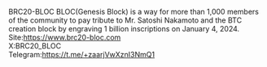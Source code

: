BRC20-BLOC
BLOC(Genesis Block) is a way for more than 1,000 members of the community to pay tribute to Mr. Satoshi Nakamoto and the BTC creation block by engraving 1 billion inscriptions on January 4, 2024.  
Site:https://www.brc20-bloc.com  
X:BRC20_BLOC  
Telegram:https://t.me/+zaarjVwXznI3NmQ1  
